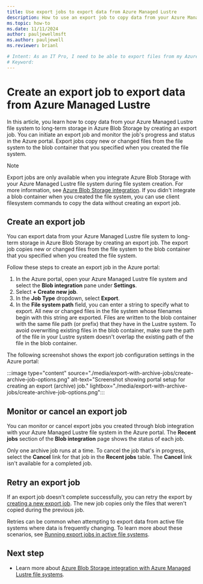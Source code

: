 ```yaml
---
title: Use export jobs to export data from Azure Managed Lustre
description: How to use an export job to copy data from your Azure Managed Lustre file system to long-term storage in Azure Blob Storage.
ms.topic: how-to
ms.date: 11/11/2024
author: pauljewellmsft
ms.author: pauljewell
ms.reviewer: brianl

# Intent: As an IT Pro, I need to be able to export files from my Azure Managed Lustre file system to long-term Azure Blob Storage.
# Keyword: 
---
```


# Create an export job to export data from Azure Managed Lustre

In this article, you learn how to copy data from your Azure Managed Lustre file system to long-term storage in Azure Blob Storage by creating an export job. You can initiate an export job and monitor the job's progress and status in the Azure portal. Export jobs copy new or changed files from the file system to the blob container that you specified when you created the file system.

> [!NOTE]
> Export jobs are only available when you integrate Azure Blob Storage with your Azure Managed Lustre file system during file system creation. For more information, see [Azure Blob Storage integration](amlfs-overview.md#azure-blob-storage-integration). If you didn't integrate a blob container when you created the file system, you can use client filesystem commands to copy the data without creating an export job.

## Create an export job

You can export data from your Azure Managed Lustre file system to long-term storage in Azure Blob Storage by creating an export job. The export job copies new or changed files from the file system to the blob container that you specified when you created the file system.

Follow these steps to create an export job in the Azure portal:

1. In the Azure portal, open your Azure Managed Lustre file system and select the **Blob integration** pane under **Settings**.
1. Select **+ Create new job**.
1. In the **Job Type** dropdown, select **Export**.
1. In the **File system path** field, you can enter a string to specify what to export. All new or changed files in the file system whose filenames begin with this string are exported. Files are written to the blob container with the same file path (or prefix) that they have in the Lustre system. To avoid overwriting existing files in the blob container, make sure the path of the file in your Lustre system doesn't overlap the existing path of the file in the blob container.

The following screenshot shows the export job configuration settings in the Azure portal:

:::image type="content" source="./media/export-with-archive-jobs/create-archive-job-options.png" alt-text="Screenshot showing portal setup for creating an export (archive) job." lightbox="./media/export-with-archive-jobs/create-archive-job-options.png":::

## Monitor or cancel an export job

You can monitor or cancel export jobs you created through blob integration with your Azure Managed Lustre file system in the Azure portal. The **Recent jobs** section of the **Blob integration** page shows the status of each job.

Only one archive job runs at a time. To cancel the job that's in progress, select the **Cancel** link for that job in the **Recent jobs** table. The **Cancel** link isn't available for a completed job.

## Retry an export job

If an export job doesn't complete successfully, you can retry the export by [creating a new export job](export-with-archive-jobs.md#create-an-export-job). The new job copies only the files that weren't copied during the previous job.

Retries can be common when attempting to export data from active file systems where data is frequently changing. To learn more about these scenarios, see [Running export jobs in active file systems](blob-integration.md#running-export-jobs-in-active-file-systems).

## Next step

- Learn more about [Azure Blob Storage integration with Azure Managed Lustre file systems](blob-integration.md).
